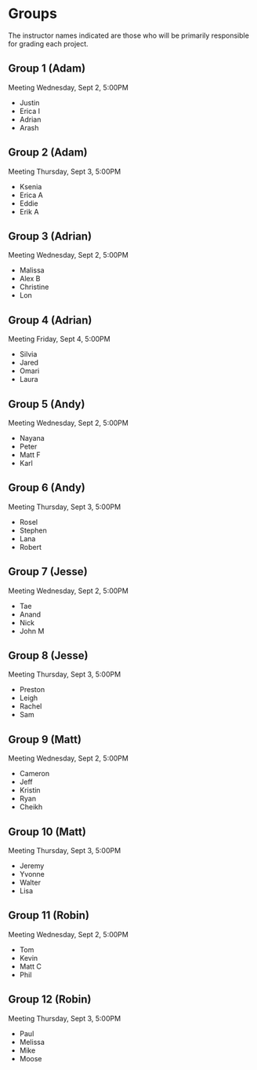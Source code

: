 # Groups

The instructor names indicated are those who will be primarily responsible for grading each project.

## Group 1 (Adam) 
Meeting Wednesday, Sept 2, 5:00PM

- Justin
- Erica I
- Adrian
- Arash

## Group 2 (Adam) 
Meeting Thursday, Sept 3, 5:00PM

- Ksenia
- Erica A
- Eddie
- Erik A

## Group 3 (Adrian) 
Meeting Wednesday, Sept 2, 5:00PM

- Malissa
- Alex B
- Christine
- Lon

## Group 4 (Adrian) 
Meeting Friday, Sept 4, 5:00PM

- Silvia
- Jared
- Omari
- Laura

## Group 5 (Andy) 
Meeting Wednesday, Sept 2, 5:00PM

- Nayana
- Peter
- Matt F
- Karl

## Group 6 (Andy) 
Meeting Thursday, Sept 3, 5:00PM

- Rosel
- Stephen
- Lana
- Robert

## Group 7 (Jesse) 
Meeting Wednesday, Sept 2, 5:00PM

- Tae
- Anand
- Nick
- John M

## Group 8 (Jesse) 
Meeting Thursday, Sept 3, 5:00PM

- Preston
- Leigh
- Rachel
- Sam

## Group 9 (Matt) 
Meeting Wednesday, Sept 2, 5:00PM

- Cameron
- Jeff
- Kristin
- Ryan
- Cheikh

## Group 10 (Matt) 
Meeting Thursday, Sept 3, 5:00PM

- Jeremy
- Yvonne
- Walter 
- Lisa

## Group 11 (Robin) 
Meeting Wednesday, Sept 2, 5:00PM

- Tom
- Kevin
- Matt C
- Phil

## Group 12 (Robin) 
Meeting Thursday, Sept 3, 5:00PM

- Paul
- Melissa
- Mike 
- Moose
